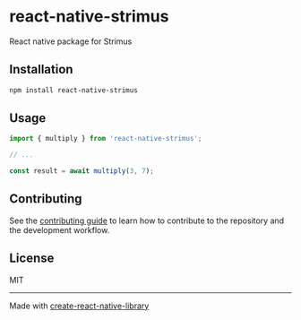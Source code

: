 # react-native-strimus

React native package for Strimus

## Installation

```sh
npm install react-native-strimus
```

## Usage


```js
import { multiply } from 'react-native-strimus';

// ...

const result = await multiply(3, 7);
```


## Contributing

See the [contributing guide](CONTRIBUTING.md) to learn how to contribute to the repository and the development workflow.

## License

MIT

---

Made with [create-react-native-library](https://github.com/callstack/react-native-builder-bob)
